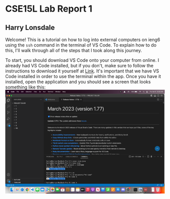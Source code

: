 # CSE15L Lab Report 1
## Harry Lonsdale

Welcome! This is a tutorial on how to log into external computers on ieng6 using the `ssh` command in the terminal of VS Code. To explain how to do this, I'll walk through all of the steps that I took along this journey.

To start, you should download VS Code onto your computer from online. I already had VS Code installed, but if you don't, make sure to follow the instructions to download it yourself at [Link](https://code.visualstudio.com/). It's important that we have VS Code installed in order to use the terminal within the app. Once you have it installed, open the application and you should see a screen that looks something like this:
![Image](VSCode.png)
